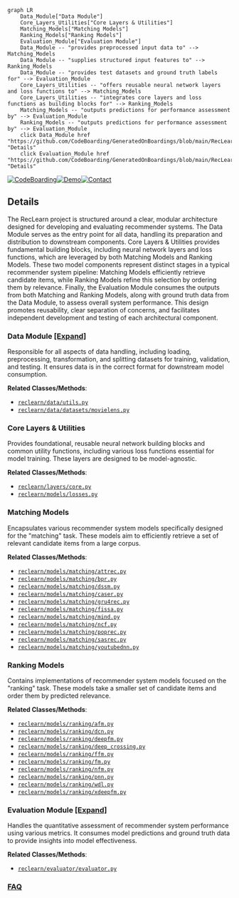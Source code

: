 ```mermaid
graph LR
    Data_Module["Data Module"]
    Core_Layers_Utilities["Core Layers & Utilities"]
    Matching_Models["Matching Models"]
    Ranking_Models["Ranking Models"]
    Evaluation_Module["Evaluation Module"]
    Data_Module -- "provides preprocessed input data to" --> Matching_Models
    Data_Module -- "supplies structured input features to" --> Ranking_Models
    Data_Module -- "provides test datasets and ground truth labels for" --> Evaluation_Module
    Core_Layers_Utilities -- "offers reusable neural network layers and loss functions to" --> Matching_Models
    Core_Layers_Utilities -- "integrates core layers and loss functions as building blocks for" --> Ranking_Models
    Matching_Models -- "outputs predictions for performance assessment by" --> Evaluation_Module
    Ranking_Models -- "outputs predictions for performance assessment by" --> Evaluation_Module
    click Data_Module href "https://github.com/CodeBoarding/GeneratedOnBoardings/blob/main/RecLearn/Data_Module.md" "Details"
    click Evaluation_Module href "https://github.com/CodeBoarding/GeneratedOnBoardings/blob/main/RecLearn/Evaluation_Module.md" "Details"
```

[![CodeBoarding](https://img.shields.io/badge/Generated%20by-CodeBoarding-9cf?style=flat-square)](https://github.com/CodeBoarding/GeneratedOnBoardings)[![Demo](https://img.shields.io/badge/Try%20our-Demo-blue?style=flat-square)](https://www.codeboarding.org/demo)[![Contact](https://img.shields.io/badge/Contact%20us%20-%20contact@codeboarding.org-lightgrey?style=flat-square)](mailto:contact@codeboarding.org)

## Details

The RecLearn project is structured around a clear, modular architecture designed for developing and evaluating recommender systems. The Data Module serves as the entry point for all data, handling its preparation and distribution to downstream components. Core Layers & Utilities provides fundamental building blocks, including neural network layers and loss functions, which are leveraged by both Matching Models and Ranking Models. These two model components represent distinct stages in a typical recommender system pipeline: Matching Models efficiently retrieve candidate items, while Ranking Models refine this selection by ordering them by relevance. Finally, the Evaluation Module consumes the outputs from both Matching and Ranking Models, along with ground truth data from the Data Module, to assess overall system performance. This design promotes reusability, clear separation of concerns, and facilitates independent development and testing of each architectural component.

### Data Module [[Expand]](./Data_Module.md)
Responsible for all aspects of data handling, including loading, preprocessing, transformation, and splitting datasets for training, validation, and testing. It ensures data is in the correct format for downstream model consumption.


**Related Classes/Methods**:

- <a href="https://github.com/ZiyaoGeng/RecLearn/blob/reclearn/reclearn/data/utils.py" target="_blank" rel="noopener noreferrer">`reclearn/data/utils.py`</a>
- <a href="https://github.com/ZiyaoGeng/RecLearn/blob/reclearn/reclearn/data/datasets/movielens.py" target="_blank" rel="noopener noreferrer">`reclearn/data/datasets/movielens.py`</a>


### Core Layers & Utilities
Provides foundational, reusable neural network building blocks and common utility functions, including various loss functions essential for model training. These layers are designed to be model-agnostic.


**Related Classes/Methods**:

- <a href="https://github.com/ZiyaoGeng/RecLearn/blob/reclearn/reclearn/layers/core.py" target="_blank" rel="noopener noreferrer">`reclearn/layers/core.py`</a>
- <a href="https://github.com/ZiyaoGeng/RecLearn/blob/reclearn/reclearn/models/losses.py" target="_blank" rel="noopener noreferrer">`reclearn/models/losses.py`</a>


### Matching Models
Encapsulates various recommender system models specifically designed for the "matching" task. These models aim to efficiently retrieve a set of relevant candidate items from a large corpus.


**Related Classes/Methods**:

- <a href="https://github.com/ZiyaoGeng/RecLearn/blob/reclearn/reclearn/models/matching/attrec.py" target="_blank" rel="noopener noreferrer">`reclearn/models/matching/attrec.py`</a>
- <a href="https://github.com/ZiyaoGeng/RecLearn/blob/reclearn/reclearn/models/matching/bpr.py" target="_blank" rel="noopener noreferrer">`reclearn/models/matching/bpr.py`</a>
- <a href="https://github.com/ZiyaoGeng/RecLearn/blob/reclearn/reclearn/models/matching/dssm.py" target="_blank" rel="noopener noreferrer">`reclearn/models/matching/dssm.py`</a>
- <a href="https://github.com/ZiyaoGeng/RecLearn/blob/reclearn/reclearn/models/matching/caser.py" target="_blank" rel="noopener noreferrer">`reclearn/models/matching/caser.py`</a>
- <a href="https://github.com/ZiyaoGeng/RecLearn/blob/reclearn/reclearn/models/matching/gru4rec.py" target="_blank" rel="noopener noreferrer">`reclearn/models/matching/gru4rec.py`</a>
- <a href="https://github.com/ZiyaoGeng/RecLearn/blob/reclearn/reclearn/models/matching/fissa.py" target="_blank" rel="noopener noreferrer">`reclearn/models/matching/fissa.py`</a>
- <a href="https://github.com/ZiyaoGeng/RecLearn/blob/reclearn/reclearn/models/matching/mind.py" target="_blank" rel="noopener noreferrer">`reclearn/models/matching/mind.py`</a>
- <a href="https://github.com/ZiyaoGeng/RecLearn/blob/reclearn/reclearn/models/matching/ncf.py" target="_blank" rel="noopener noreferrer">`reclearn/models/matching/ncf.py`</a>
- <a href="https://github.com/ZiyaoGeng/RecLearn/blob/reclearn/reclearn/models/matching/poprec.py" target="_blank" rel="noopener noreferrer">`reclearn/models/matching/poprec.py`</a>
- <a href="https://github.com/ZiyaoGeng/RecLearn/blob/reclearn/reclearn/models/matching/sasrec.py" target="_blank" rel="noopener noreferrer">`reclearn/models/matching/sasrec.py`</a>
- <a href="https://github.com/ZiyaoGeng/RecLearn/blob/reclearn/reclearn/models/matching/youtubednn.py" target="_blank" rel="noopener noreferrer">`reclearn/models/matching/youtubednn.py`</a>


### Ranking Models
Contains implementations of recommender system models focused on the "ranking" task. These models take a smaller set of candidate items and order them by predicted relevance.


**Related Classes/Methods**:

- <a href="https://github.com/ZiyaoGeng/RecLearn/blob/reclearn/reclearn/models/ranking/afm.py" target="_blank" rel="noopener noreferrer">`reclearn/models/ranking/afm.py`</a>
- <a href="https://github.com/ZiyaoGeng/RecLearn/blob/reclearn/reclearn/models/ranking/dcn.py" target="_blank" rel="noopener noreferrer">`reclearn/models/ranking/dcn.py`</a>
- <a href="https://github.com/ZiyaoGeng/RecLearn/blob/reclearn/reclearn/models/ranking/deepfm.py" target="_blank" rel="noopener noreferrer">`reclearn/models/ranking/deepfm.py`</a>
- <a href="https://github.com/ZiyaoGeng/RecLearn/blob/reclearn/reclearn/models/ranking/deep_crossing.py" target="_blank" rel="noopener noreferrer">`reclearn/models/ranking/deep_crossing.py`</a>
- <a href="https://github.com/ZiyaoGeng/RecLearn/blob/reclearn/reclearn/models/ranking/ffm.py" target="_blank" rel="noopener noreferrer">`reclearn/models/ranking/ffm.py`</a>
- <a href="https://github.com/ZiyaoGeng/RecLearn/blob/reclearn/reclearn/models/ranking/fm.py" target="_blank" rel="noopener noreferrer">`reclearn/models/ranking/fm.py`</a>
- <a href="https://github.com/ZiyaoGeng/RecLearn/blob/reclearn/reclearn/models/ranking/nfm.py" target="_blank" rel="noopener noreferrer">`reclearn/models/ranking/nfm.py`</a>
- <a href="https://github.com/ZiyaoGeng/RecLearn/blob/reclearn/reclearn/models/ranking/pnn.py" target="_blank" rel="noopener noreferrer">`reclearn/models/ranking/pnn.py`</a>
- <a href="https://github.com/ZiyaoGeng/RecLearn/blob/reclearn/reclearn/models/ranking/wdl.py" target="_blank" rel="noopener noreferrer">`reclearn/models/ranking/wdl.py`</a>
- <a href="https://github.com/ZiyaoGeng/RecLearn/blob/reclearn/reclearn/models/ranking/xdeepfm.py" target="_blank" rel="noopener noreferrer">`reclearn/models/ranking/xdeepfm.py`</a>


### Evaluation Module [[Expand]](./Evaluation_Module.md)
Handles the quantitative assessment of recommender system performance using various metrics. It consumes model predictions and ground truth data to provide insights into model effectiveness.


**Related Classes/Methods**:

- <a href="https://github.com/ZiyaoGeng/RecLearn/blob/reclearn/reclearn/evaluator/evaluator.py" target="_blank" rel="noopener noreferrer">`reclearn/evaluator/evaluator.py`</a>




### [FAQ](https://github.com/CodeBoarding/GeneratedOnBoardings/tree/main?tab=readme-ov-file#faq)
